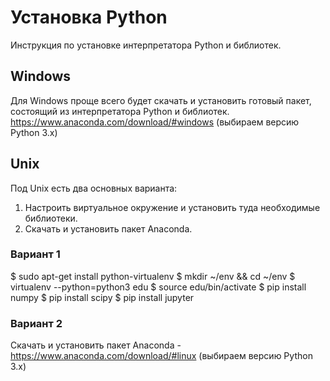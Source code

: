 # Установка Python

Инструкция по установке интерпретатора Python и библиотек.

## Windows

Для Windows проще всего будет скачать и установить готовый пакет, состоящий из интерпретатора Python и библиотек.
https://www.anaconda.com/download/#windows (выбираем версию Python 3.x)

## Unix

Под Unix есть два основных варианта:

1. Настроить виртуальное окружение и установить туда необходимые библиотеки.
2. Скачать и установить пакет Anaconda.

### Вариант 1

$ sudo apt-get install python-virtualenv
$ mkdir ~/env && cd ~/env
$ virtualenv --python=python3 edu
$ source edu/bin/activate
$ pip install numpy
$ pip install scipy
$ pip install jupyter

### Вариант 2

Скачать и установить пакет Anaconda - https://www.anaconda.com/download/#linux (выбираем версию Python 3.x)
